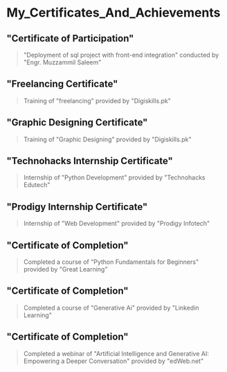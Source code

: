 # My_Certificates_And_Achievements


## "Certificate of Participation"

> "Deployment of sql project with front-end integration" conducted by "Engr. Muzzammil Saleem"


## "Freelancing Certificate"

> Training of "freelancing" provided by "Digiskills.pk"


## "Graphic Designing Certificate"

> Training of "Graphic Designing" provided by "Digiskills.pk"


## "Technohacks Internship Certificate"

> Internship of "Python Development" provided by "Technohacks Edutech"


## "Prodigy Internship Certificate"

> Internship of "Web Development" provided by "Prodigy Infotech"


## "Certificate of Completion"

> Completed a course of "Python Fundamentals for Beginners" provided by "Great Learning"


## "Certificate of Completion"

> Completed a course of "Generative Ai" provided by "Linkedin Learning"

## "Certificate of Completion"

> Completed a webinar of "Artificial Intelligence and Generative AI: Empowering a Deeper Conversation" provided by "edWeb.net"
